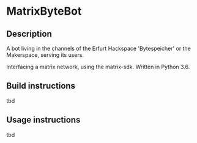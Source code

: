 # MatrixByteBot
## Description
 A bot living in the channels of the Erfurt Hackspace 'Bytespeicher' or the Makerspace,
 serving its users.

 Interfacing a matrix network, using the matrix-sdk.
 Written in Python 3.6.

## Build instructions
tbd

## Usage instructions
tbd